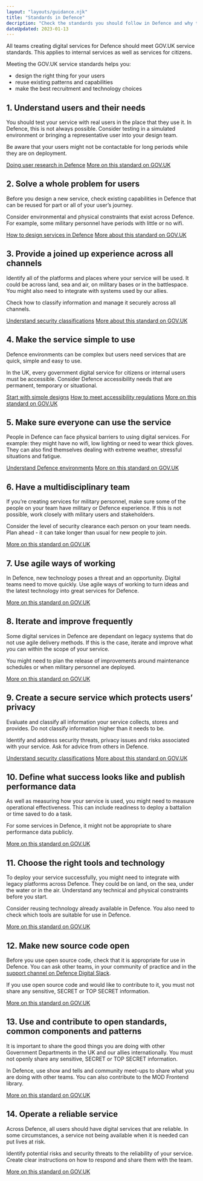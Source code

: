 ```yaml
---
layout: "layouts/guidance.njk"
title: "Standards in Defence"
decription: "Check the standards you should follow in Defence and why they are important for all digital services and products."
dateUpdated: 2023-01-13
---
```


All teams creating digital services for Defence should meet GOV.UK service standards. This applies to internal services as well as services for citizens. 

Meeting the GOV.UK service standards helps you:

- design the right thing for your users
- reuse existing patterns and capabilities
- make the best recruitment and technology choices

## 1. Understand users and their needs

You should test your service with real users in the place that they use it. In Defence, this is not always possible. Consider testing in a simulated environment or bringing a representative user into your design team. 

Be aware that your users might not be contactable for long periods while they are on deployment.

[Doing user research in Defence](https://servicemanual.digital.mod.uk/user-research/)
[More on this standard on GOV.UK](https://www.gov.uk/service-manual/service-standard/point-1-understand-user-needs)


## 2. Solve a whole problem for users

Before you design a new service, check existing capabilities in Defence that can be reused for part or all of your user’s journey.

Consider environmental and physical constraints that exist across Defence. For example, some military personnel have periods with little or no wifi.

[How to design services in Defence](https://servicemanual.digital.mod.uk/design/)
[More about this standard on GOV.UK](https://www.gov.uk/service-manual/service-standard/point-2-solve-a-whole-problem)


## 3. Provide a joined up experience across all channels

Identify all of the platforms and places where your service will be used. It could be across land, sea and air, on military bases or in the battlespace. You might also need to integrate with systems used by our allies. 

Check how to classify information and manage it securely across all channels. 

[Understand security classifications](https://servicemanual.digital.mod.uk/security/)
[More about this standard on GOV.UK](https://www.gov.uk/service-manual/service-standard/point-3-join-up-across-channels)


## 4. Make the service simple to use

Defence environments can be complex but users need services that are quick, simple and easy to use.  

In the UK, every government digital service for citizens or internal users must be accessible. Consider Defence accessibility needs that are permanent, temporary or situational. 
	
[Start with simple designs](https://servicemanual.digital.mod.uk/design/start-with-simple-designs/)
[How to meet accessibility regulations](https://servicemanual.digital.mod.uk/accessibility/meet-accessibility-regulations/)
[More on this standard on GOV.UK](https://www.gov.uk/service-manual/service-standard/point-4-make-the-service-simple-to-use)


## 5. Make sure everyone can use the service

People in Defence can face physical barriers to using digital services. For example: they might have no wifi, low lighting or need to wear thick gloves. They can also find themselves dealing with extreme weather, stressful situations and fatigue. 

[Understand Defence environments](https://servicemanual.digital.mod.uk/accessibility/meet-accessibility-regulations/)
[More on this standard on GOV.UK](https://www.gov.uk/service-manual/service-standard/point-4-make-the-service-simple-to-use)


## 6. Have a multidisciplinary team

If you’re creating services for military personnel, make sure some of the people on your team have military or Defence experience. If this is not possible, work closely with military users and stakeholders. 

Consider the level of security clearance each person on your team needs. 
Plan ahead -  it can take longer than usual for new people to join.

[More on this standard on GOV.UK](https://www.gov.uk/service-manual/service-standard/point-6-have-a-multidisciplinary-team)


## 7. Use agile ways of working
	
In Defence, new technology poses a threat and an opportunity. Digital teams need to move quickly. Use agile ways of working to turn ideas and the latest technology into great services for Defence. 

[More on this standard on GOV.UK](https://www.gov.uk/service-manual/service-standard/point-7-use-agile-ways-of-working)


## 8. Iterate and improve frequently

Some digital services in Defence are dependant on legacy systems that do not use agile delivery methods. If this is the case, iterate and improve what you can within the scope of your service.
	
You might need to plan the release of improvements around maintenance schedules or when military personnel are deployed. 

[More on this standard on GOV.UK](https://www.gov.uk/service-manual/service-standard/point-8-iterate-and-improve-frequently)


## 9. Create a secure service which protects users’ privacy

Evaluate and classify all information your service collects, stores and provides. Do not classify information higher than it needs to be.

Identify and address security threats, privacy issues and risks associated with your service. Ask for advice from others in Defence.

[Understand security classifications](https://servicemanual.digital.mod.uk/security/)
[More about this standard on GOV.UK](https://www.gov.uk/service-manual/service-standard/point-9-create-a-secure-service)


## 10. Define what success looks like and publish performance data

As well as measuring how your service is used, you might need to measure operational effectiveness. This can include readiness to deploy a battalion or time saved to do a task.

For some services in Defence, it might not be appropriate to share performance data publicly. 

[More on this standard on GOV.UK](https://www.gov.uk/service-manual/service-standard/point-10-define-success-publish-performance-data)


## 11. Choose the right tools and technology

To deploy your service successfully, you might need to integrate with legacy platforms across Defence. They could be on land, on the sea, under the water or in the air. Understand any technical and physical constraints before you start. 

Consider reusing technology already available in Defence. You also need to check which tools are suitable for use in Defence.

[More on this standard on GOV.UK](https://www.gov.uk/service-manual/service-standard/point-11-choose-the-right-tools-and-technology)


## 12. Make new source code open

Before you use open source code, check that it is appropriate for use in Defence. You can ask other teams, in your community of practice and in the [support channel on Defence Digital Slack](https://defencedigital.slack.com/archives/C02GUNVHBBL). 

If you use open source code and would like to contribute to it, you must not share any sensitive, SECRET or TOP SECRET information.

[More on this standard on GOV.UK](https://www.gov.uk/service-manual/service-standard/point-12-make-new-source-code-open)


## 13. Use and contribute to open standards, common components and patterns

It is important to share the good things you are doing with other Government Departments in the UK and our allies internationally. You must not openly share any sensitive, SECRET or TOP SECRET information. 

In Defence, use show and tells and community meet-ups to share what you are doing with other teams. You can also contribute to the MOD Frontend library.  

[More on this standard on GOV.UK](https://www.gov.uk/service-manual/service-standard/point-13-use-common-standards-components-patterns)

## 14. Operate a reliable service

Across Defence, all users should have digital services that are reliable. In some circumstances, a service not being available when it is needed can put lives at risk. 

Identify potential risks and security threats to the reliability of your service. Create clear instructions on how to respond and share them with the team. 	

[More on this standard on GOV.UK](https://www.gov.uk/service-manual/service-standard/point-14-operate-a-reliable-service)
















